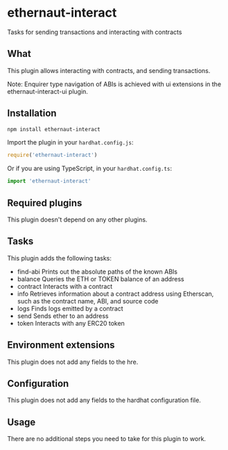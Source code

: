 # ethernaut-interact

Tasks for sending transactions and interacting with contracts

## What

This plugin allows interacting with contracts, and sending transactions.

Note: Enquirer type navigation of ABIs is achieved with ui extensions in the ethernaut-interact-ui plugin.

## Installation

```bash
npm install ethernaut-interact
```

Import the plugin in your `hardhat.config.js`:

```js
require('ethernaut-interact')
```

Or if you are using TypeScript, in your `hardhat.config.ts`:

```ts
import 'ethernaut-interact'
```

## Required plugins

This plugin doesn't depend on any other plugins.

## Tasks

This plugin adds the following tasks:

- find-abi Prints out the absolute paths of the known ABIs
- balance Queries the ETH or TOKEN balance of an address
- contract Interacts with a contract
- info Retrieves information about a contract address using Etherscan, such as the contract name, ABI, and source code
- logs Finds logs emitted by a contract
- send Sends ether to an address
- token Interacts with any ERC20 token

## Environment extensions

This plugin does not add any fields to the hre.

## Configuration

This plugin does not add any fields to the hardhat configuration file.

## Usage

There are no additional steps you need to take for this plugin to work.
